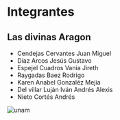# Integrantes

## Las divinas Aragon

* Cendejas Cervantes Juan Miguel
* Díaz Arcos Jesús Gustavo
* Espejel Cuadros Vania Jireth
* Raygadas Baez Rodrigo
* Karen Anabel Gonzaléz Mejia
* Del villar Luján Iván Andrés Alexis
* Nieto Cortés Andrés

![unam](https://img.culturacolectiva.com/cdn-cgi/image/f=auto,w=auto,q=80,fit=contain/content_image/2019/1/31/1548962847303-escudo-unam.jpg)
